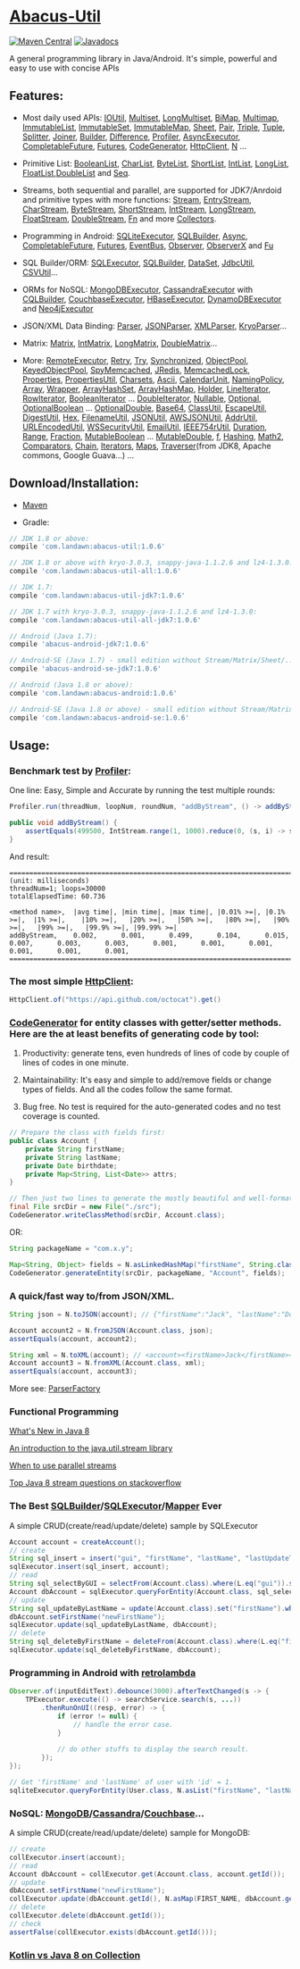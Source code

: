 # [Abacus-Util](http://www.landawn.com)

[![Maven Central](https://img.shields.io/maven-central/v/com.landawn/abacus-util.svg)](https://maven-badges.herokuapp.com/maven-central/com.landawn/abacus-util/)
[![Javadocs](https://www.javadoc.io/badge/com.landawn/abacus-util-all.svg)](https://www.javadoc.io/doc/com.landawn/abacus-util-all)

A general programming library in Java/Android. It's simple, powerful and easy to use with concise APIs

## Features:

* Most daily used APIs: [IOUtil][], [Multiset][], [LongMultiset][], [BiMap][], [Multimap][], [ImmutableList][], [ImmutableSet][], [ImmutableMap][], [Sheet][], [Pair][], [Triple][], [Tuple][], [Splitter][], [Joiner][], [Builder][], [Difference][], [Profiler][], [AsyncExecutor][], [CompletableFuture][], [Futures][], [CodeGenerator][], [HttpClient][], [N][] ...

* Primitive List: [BooleanList][], [CharList][], [ByteList][], [ShortList][], [IntList][], [LongList][], [FloatList][],[DoubleList][] and [Seq][].

* Streams, both sequential and parallel, are supported for JDK7/Anrdoid and primitive types with more functions: [Stream][], [EntryStream][], [CharStream][], [ByteStream][], [ShortStream][], [IntStream][], [LongStream][], [FloatStream][], [DoubleStream][], [Fn][] and more [Collectors][].

* Programming in Android: [SQLiteExecutor][], [SQLBuilder][], [Async][], [CompletableFuture][CompletableFuture_Android], [Futures][Futures_Android], [EventBus][], [Observer][], [ObserverX][] and [Fu][]

* SQL Builder/ORM: [SQLExecutor][], [SQLBuilder][], [DataSet][], [JdbcUtil][], [CSVUtil][]...

* ORMs for NoSQL: [MongoDBExecutor][], [CassandraExecutor][] with [CQLBuilder][], [CouchbaseExecutor][], [HBaseExecutor][], [DynamoDBExecutor][] and [Neo4jExecutor][]

* JSON/XML Data Binding: [Parser][], [JSONParser][], [XMLParser][], [KryoParser][]...

* Matrix: [Matrix][], [IntMatrix][], [LongMatrix][], [DoubleMatrix][]...

* More: [RemoteExecutor](https://static.javadoc.io/com.landawn/abacus-util-all/1.0.6/com/landawn/abacus/util/RemoteExecutor.html),
[Retry](https://static.javadoc.io/com.landawn/abacus-util-all/1.0.6/com/landawn/abacus/util/Retry.html),
[Try](https://static.javadoc.io/com.landawn/abacus-util-all/1.0.6/com/landawn/abacus/util/Try.html),
[Synchronized](https://static.javadoc.io/com.landawn/abacus-util-all/1.0.6/com/landawn/abacus/util/Synchronized.html),
[ObjectPool](https://static.javadoc.io/com.landawn/abacus-util-all/1.0.6/com/landawn/abacus/pool/ObjectPool.html),
[KeyedObjectPool](https://static.javadoc.io/com.landawn/abacus-util-all/1.0.6/com/landawn/abacus/pool/KeyedObjectPool.html),
[SpyMemcached](https://static.javadoc.io/com.landawn/abacus-util-all/1.0.6/com/landawn/abacus/cache/SpyMemcached.html),
[JRedis](https://static.javadoc.io/com.landawn/abacus-util-all/1.0.6/com/landawn/abacus/cache/JRedis.html),
[MemcachedLock](https://static.javadoc.io/com.landawn/abacus-util-all/1.0.6/com/landawn/abacus/util/MemcachedLock.html),
[Properties](https://static.javadoc.io/com.landawn/abacus-util-all/1.0.6/com/landawn/abacus/util/Properties.html),
[PropertiesUtil](https://static.javadoc.io/com.landawn/abacus-util-all/1.0.6/com/landawn/abacus/util/PropertiesUtil.html),
[Charsets](https://static.javadoc.io/com.landawn/abacus-util-all/1.0.6/com/landawn/abacus/util/Charsets.html),
[Ascii](https://static.javadoc.io/com.landawn/abacus-util-all/1.0.6/com/landawn/abacus/util/Ascii.html),
[CalendarUnit](https://static.javadoc.io/com.landawn/abacus-util-all/1.0.6/com/landawn/abacus/util/CalendarUnit.html),
[NamingPolicy](https://static.javadoc.io/com.landawn/abacus-util-all/1.0.6/com/landawn/abacus/util/NamingPolicy.html),
[Array](https://static.javadoc.io/com.landawn/abacus-util-all/1.0.6/com/landawn/abacus/util/Array.html),
[Wrapper](https://static.javadoc.io/com.landawn/abacus-util-all/1.0.6/com/landawn/abacus/util/Wrapper.html),
[ArrayHashSet](https://static.javadoc.io/com.landawn/abacus-util-all/1.0.6/com/landawn/abacus/util/ArrayHashSet.html),
[ArrayHashMap](https://static.javadoc.io/com.landawn/abacus-util-all/1.0.6/com/landawn/abacus/util/ArrayHashMap.html),
[Holder](https://static.javadoc.io/com.landawn/abacus-util-all/1.0.6/com/landawn/abacus/util/Holder.html),
[LineIterator](https://static.javadoc.io/com.landawn/abacus-util-all/1.0.6/com/landawn/abacus/util/LineIterator.html),
[RowIterator](https://static.javadoc.io/com.landawn/abacus-util-all/1.0.6/com/landawn/abacus/util/RowIterator.html),
[BooleanIterator](https://static.javadoc.io/com.landawn/abacus-util-all/1.0.6/com/landawn/abacus/util/BooleanIterator.html)
...
[DoubleIterator](https://static.javadoc.io/com.landawn/abacus-util-all/1.0.6/com/landawn/abacus/util/DoubleIterator.html),
[Nullable](https://static.javadoc.io/com.landawn/abacus-util-all/1.0.6/com/landawn/abacus/util/Nullable.html),
[Optional](https://static.javadoc.io/com.landawn/abacus-util-all/1.0.6/com/landawn/abacus/util/Optional.html),
[OptionalBoolean](https://static.javadoc.io/com.landawn/abacus-util-all/1.0.6/com/landawn/abacus/util/OptionalBoolean.html)
...
[OptionalDouble](https://static.javadoc.io/com.landawn/abacus-util-all/1.0.6/com/landawn/abacus/util/OptionalDouble.html),
[Base64](https://static.javadoc.io/com.landawn/abacus-util-all/1.0.6/com/landawn/abacus/util/Base64.html),
[ClassUtil](https://static.javadoc.io/com.landawn/abacus-util-all/1.0.6/com/landawn/abacus/util/ClassUtil.html),
[EscapeUtil](https://static.javadoc.io/com.landawn/abacus-util-all/1.0.6/com/landawn/abacus/util/EscapeUtil.html),
[DigestUtil](https://static.javadoc.io/com.landawn/abacus-util-all/1.0.6/com/landawn/abacus/util/DigestUtil.html),
[Hex](https://static.javadoc.io/com.landawn/abacus-util-all/1.0.6/com/landawn/abacus/util/Hex.html),
[FilenameUtil](https://static.javadoc.io/com.landawn/abacus-util-all/1.0.6/com/landawn/abacus/util/FilenameUtil.html),
[JSONUtil](https://static.javadoc.io/com.landawn/abacus-util-all/1.0.6/com/landawn/abacus/util/JSONUtil.html),
[AWSJSONUtil](https://static.javadoc.io/com.landawn/abacus-util-all/1.0.6/com/landawn/abacus/util/AWSJSONUtil.html),
[AddrUtil](https://static.javadoc.io/com.landawn/abacus-util-all/1.0.6/com/landawn/abacus/util/AddrUtil.html),
[URLEncodedUtil](https://static.javadoc.io/com.landawn/abacus-util-all/1.0.6/com/landawn/abacus/util/URLEncodedUtil.html),
[WSSecurityUtil](https://static.javadoc.io/com.landawn/abacus-util-all/1.0.6/com/landawn/abacus/util/WSSecurityUtil.html),
[EmailUtil](https://static.javadoc.io/com.landawn/abacus-util-all/1.0.6/com/landawn/abacus/util/EmailUtil.html),
[IEEE754rUtil](https://static.javadoc.io/com.landawn/abacus-util-all/1.0.6/com/landawn/abacus/util/IEEE754rUtil.html),
[Duration](https://static.javadoc.io/com.landawn/abacus-util-all/1.0.6/com/landawn/abacus/util/Duration.html),
[Range](https://static.javadoc.io/com.landawn/abacus-util-all/1.0.6/com/landawn/abacus/util/Range.html),
[Fraction](https://static.javadoc.io/com.landawn/abacus-util-all/1.0.6/com/landawn/abacus/util/Fraction.html),
[MutableBoolean](https://static.javadoc.io/com.landawn/abacus-util-all/1.0.6/com/landawn/abacus/util/MutableBoolean.html)
...
[MutableDouble](https://static.javadoc.io/com.landawn/abacus-util-all/1.0.6/com/landawn/abacus/util/MutableDouble.html),
[f](https://static.javadoc.io/com.landawn/abacus-util-all/1.0.6/com/landawn/abacus/util/f.html),
[Hashing](https://static.javadoc.io/com.landawn/abacus-util-all/1.0.6/com/landawn/abacus/hash/Hashing.html),
[Math2](https://static.javadoc.io/com.landawn/abacus-util-all/1.0.6/com/landawn/abacus/util/Math2.html),
[Comparators](https://static.javadoc.io/com.landawn/abacus-util-all/1.0.6/com/landawn/abacus/util/Comparators.html),
[Chain](https://static.javadoc.io/com.landawn/abacus-util-all/1.0.6/com/landawn/abacus/util/Chain.html),
[Iterators](https://static.javadoc.io/com.landawn/abacus-util-all/1.0.6/com/landawn/abacus/util/Iterators.html),
[Maps](https://static.javadoc.io/com.landawn/abacus-util-all/1.0.6/com/landawn/abacus/util/Maps.html),
[Traverser](https://static.javadoc.io/com.landawn/abacus-util-all/1.0.6/com/landawn/abacus/util/Traverser.html)(from JDK8, Apache commons, Google Guava...) ...


## Download/Installation:

* [Maven](http://search.maven.org/#search%7Cga%7C1%7Cg%3A%22com.landawn%22)

* Gradle:
```gradle
// JDK 1.8 or above:
compile 'com.landawn:abacus-util:1.0.6'

// JDK 1.8 or above with kryo-3.0.3, snappy-java-1.1.2.6 and lz4-1.3.0:
compile 'com.landawn:abacus-util-all:1.0.6'

// JDK 1.7:
compile 'com.landawn:abacus-util-jdk7:1.0.6'

// JDK 1.7 with kryo-3.0.3, snappy-java-1.1.2.6 and lz4-1.3.0:
compile 'com.landawn:abacus-util-all-jdk7:1.0.6'

// Android (Java 1.7):
compile 'abacus-android-jdk7:1.0.6'

// Android-SE (Java 1.7) - small edition without Stream/Matrix/Sheet/...:
compile 'abacus-android-se-jdk7:1.0.6'

// Android (Java 1.8 or above):
compile 'com.landawn:abacus-android:1.0.6'

// Android-SE (Java 1.8 or above) - small edition without Stream/Matrix/Sheet/...:
compile 'com.landawn:abacus-android-se:1.0.6'
```

## Usage:

### Benchmark test by [Profiler][]:

One line: Easy, Simple and Accurate by running the test multiple rounds:
```java
Profiler.run(threadNum, loopNum, roundNum, "addByStream", () -> addByStream()).printResult();

public void addByStream() {
    assertEquals(499500, IntStream.range(1, 1000).reduce(0, (s, i) -> s += i));
}

```
And result:
```
========================================================================================================================
(unit: milliseconds)
threadNum=1; loops=30000
totalElapsedTime: 60.736

<method name>,  |avg time|, |min time|, |max time|, |0.01% >=|, |0.1% >=|,  |1% >=|,    |10% >=|,   |20% >=|,   |50% >=|,   |80% >=|,   |90% >=|,   |99% >=|,   |99.9% >=|, |99.99% >=|
addByStream,    0.002,      0.001,      0.499,      0.104,      0.015,      0.007,      0.003,      0.003,      0.001,      0.001,      0.001,      0.001,      0.001,      0.001,      
========================================================================================================================
```
### The most simple [HttpClient][]:

```java
HttpClient.of("https://api.github.com/octocat").get()
```

### [CodeGenerator](https://static.javadoc.io/com.landawn/abacus-util-all/1.0.6/com/landawn/abacus/util/CodeGenerator.html) for entity classes with getter/setter methods. Here are the at least benefits of generating code by tool:

1. Productivity: generate tens, even hundreds of lines of code by couple of lines of codes in one minute.

2. Maintainability: It's easy and simple to add/remove fields or change types of fields. And all the codes follow the same format.

3. Bug free. No test is required for the auto-generated codes and no test coverage is counted. 

```java
// Prepare the class with fields first:
public class Account {
    private String firstName;
    private String lastName;
    private Date birthdate;
    private Map<String, List<Date>> attrs;
}

// Then just two lines to generate the mostly beautiful and well-formatted entity class:
final File srcDir = new File("./src");
CodeGenerator.writeClassMethod(srcDir, Account.class);
```
OR:

```java
String packageName = "com.x.y";

Map<String, Object> fields = N.asLinkedHashMap("firstName", String.class, "lastName", String.class, "birthdate", Date.class, "attrs", "Map<String, List<java.sql.Date>>");
CodeGenerator.generateEntity(srcDir, packageName, "Account", fields);
```

### A quick/fast way to/from JSON/XML.
```java
String json = N.toJSON(account); // {"firstName":"Jack", "lastName":"Do", "birthDate":1495815803177}

Account account2 = N.fromJSON(Account.class, json);
assertEquals(account, account2);

String xml = N.toXML(account); // <account><firstName>Jack</firstName><lastName>Do</lastName><birthDate>1495815803177</birthDate></account>
Account account3 = N.fromXML(Account.class, xml);
assertEquals(account, account3);
```

More see: [ParserFactory](https://static.javadoc.io/com.landawn/abacus-util-all/1.0.6/com/landawn/abacus/parser/ParserFactory.html)

### Functional Programming
[What's New in Java 8](https://leanpub.com/whatsnewinjava8/read)

[An introduction to the java.util.stream library](https://www.ibm.com/developerworks/library/j-java-streams-1-brian-goetz/index.html)

[When to use parallel streams](http://gee.cs.oswego.edu/dl/html/StreamParallelGuidance.html)

[Top Java 8 stream questions on stackoverflow](./Top_java_8_stream_questions_so.md.md)

### The Best [SQLBuilder][]/[SQLExecutor][]/[Mapper] Ever
A simple CRUD(create/read/update/delete) sample by SQLExecutor

```java
Account account = createAccount();
// create
String sql_insert = insert("gui", "firstName", "lastName", "lastUpdateTime").into(Account.class).sql();
sqlExecutor.insert(sql_insert, account);
// read
String sql_selectByGUI = selectFrom(Account.class).where(L.eq("gui")).sql();
Account dbAccount = sqlExecutor.queryForEntity(Account.class, sql_selectByGUI, account);
// update
String sql_updateByLastName = update(Account.class).set("firstName").where(L.eq("lastName")).sql();
dbAccount.setFirstName("newFirstName");
sqlExecutor.update(sql_updateByLastName, dbAccount);
// delete
String sql_deleteByFirstName = deleteFrom(Account.class).where(L.eq("firstName)).sql();
sqlExecutor.update(sql_deleteByFirstName, dbAccount);
```

### Programming in Android with [retrolambda](https://github.com/orfjackal/retrolambda)

```java
Observer.of(inputEditText).debounce(3000).afterTextChanged(s -> {
    TPExecutor.execute(() -> searchService.search(s, ...))
        .thenRunOnUI((resp, error) -> {
            if (error != null) {
                // handle the error case.
            }
            
            // do other stuffs to display the search result.            
        });
});

// Get 'firstName' and 'lastName' of user with 'id' = 1.             
sqliteExecutor.queryForEntity(User.class, N.asList("firstName", "lastName"), eq("id", 1));
```

### NoSQL: [MongoDB][MongoDBExecutor]/[Cassandra][CassandraExecutor]/[Couchbase][CouchbaseExecutor]...
A simple CRUD(create/read/update/delete) sample for MongoDB:
```java
// create
collExecutor.insert(account);
// read
Account dbAccount = collExecutor.get(Account.class, account.getId());
// update
dbAccount.setFirstName("newFirstName");
collExecutor.update(dbAccount.getId(), N.asMap(FIRST_NAME, dbAccount.getFirstName()));
// delete
collExecutor.delete(dbAccount.getId());
// check
assertFalse(collExecutor.exists(dbAccount.getId()));
```

### [Kotlin vs Java 8 on Collection](./Java_Kotlin.md)


[IOUtil]: https://static.javadoc.io/com.landawn/abacus-util-all/1.0.6/com/landawn/abacus/util/IOUtil.html
[Multiset]: https://static.javadoc.io/com.landawn/abacus-util-all/1.0.6/com/landawn/abacus/util/Multiset.html
[LongMultiset]: https://static.javadoc.io/com.landawn/abacus-util-all/1.0.6/com/landawn/abacus/util/LongMultiset.html
[BiMap]: https://static.javadoc.io/com.landawn/abacus-util-all/1.0.6/com/landawn/abacus/util/BiMap.html
[Multimap]: https://static.javadoc.io/com.landawn/abacus-util-all/1.0.6/com/landawn/abacus/util/Multimap.html
[ImmutableList]: https://static.javadoc.io/com.landawn/abacus-util-all/1.0.6/com/landawn/abacus/util/ImmutableList.html
[ImmutableSet]: https://static.javadoc.io/com.landawn/abacus-util-all/1.0.6/com/landawn/abacus/util/ImmutableSet.html
[ImmutableMap]: https://static.javadoc.io/com.landawn/abacus-util-all/1.0.6/com/landawn/abacus/util/ImmutableMap.html
[Sheet]: https://static.javadoc.io/com.landawn/abacus-util-all/1.0.6/com/landawn/abacus/util/Sheet.html
[Pair]: https://static.javadoc.io/com.landawn/abacus-util-all/1.0.6/com/landawn/abacus/util/Pair.html
[Triple]: https://static.javadoc.io/com.landawn/abacus-util-all/1.0.6/com/landawn/abacus/util/Triple.html
[Tuple]: https://static.javadoc.io/com.landawn/abacus-util-all/1.0.6/com/landawn/abacus/util/Tuple.html
[Splitter]: https://static.javadoc.io/com.landawn/abacus-util-all/1.0.6/com/landawn/abacus/util/Splitter.html
[Joiner]: https://static.javadoc.io/com.landawn/abacus-util-all/1.0.6/com/landawn/abacus/util/Joiner.html
[Builder]: https://static.javadoc.io/com.landawn/abacus-util-all/1.0.6/com/landawn/abacus/util/Builder.html
[Difference]: https://static.javadoc.io/com.landawn/abacus-util-all/1.0.6/com/landawn/abacus/util/Difference.html
[Profiler]: https://static.javadoc.io/com.landawn/abacus-util-all/1.0.6/com/landawn/abacus/util/Profiler.html
[AsyncExecutor]: https://static.javadoc.io/com.landawn/abacus-util-all/1.0.6/com/landawn/abacus/util/AsyncExecutor.html
[CompletableFuture]: https://static.javadoc.io/com.landawn/abacus-util-all/1.0.6/com/landawn/abacus/util/CompletableFuture.html
[Futures]: https://static.javadoc.io/com.landawn/abacus-util-all/1.0.6/com/landawn/abacus/util/Futures.html
[CodeGenerator]: https://static.javadoc.io/com.landawn/abacus-util-all/1.0.6/com/landawn/abacus/util/CodeGenerator.html
[HttpClient]: https://static.javadoc.io/com.landawn/abacus-util-all/1.0.6/com/landawn/abacus/http/HttpClient.html
[N]:https://static.javadoc.io/com.landawn/abacus-util-all/1.0.6/com/landawn/abacus/util/N.html

[BooleanList]: https://static.javadoc.io/com.landawn/abacus-util-all/1.0.6/com/landawn/abacus/util/BooleanList.html
[CharList]: https://static.javadoc.io/com.landawn/abacus-util-all/1.0.6/com/landawn/abacus/util/CharList.html
[ByteList]: https://static.javadoc.io/com.landawn/abacus-util-all/1.0.6/com/landawn/abacus/util/ByteList.html
[ShortList]: https://static.javadoc.io/com.landawn/abacus-util-all/1.0.6/com/landawn/abacus/util/ShortList.html
[IntList]: https://static.javadoc.io/com.landawn/abacus-util-all/1.0.6/com/landawn/abacus/util/IntList.html
[LongList]: https://static.javadoc.io/com.landawn/abacus-util-all/1.0.6/com/landawn/abacus/util/LongList.html
[FloatList]: https://static.javadoc.io/com.landawn/abacus-util-all/1.0.6/com/landawn/abacus/util/FloatList.html
[DoubleList]: https://static.javadoc.io/com.landawn/abacus-util-all/1.0.6/com/landawn/abacus/util/DoubleList.html
[Seq]: https://static.javadoc.io/com.landawn/abacus-util-all/1.0.6/com/landawn/abacus/util/Seq.html

[Stream]: https://static.javadoc.io/com.landawn/abacus-util-all/1.0.6/com/landawn/abacus/util/stream/Stream.html
[EntryStream]: https://static.javadoc.io/com.landawn/abacus-util-all/1.0.6/com/landawn/abacus/util/stream/EntryStream.html
[CharStream]: https://static.javadoc.io/com.landawn/abacus-util-all/1.0.6/com/landawn/abacus/util/stream/CharStream.html
[ByteStream]: https://static.javadoc.io/com.landawn/abacus-util-all/1.0.6/com/landawn/abacus/util/stream/ByteStream.html
[ShortStream]: https://static.javadoc.io/com.landawn/abacus-util-all/1.0.6/com/landawn/abacus/util/stream/ShortStream.html
[IntStream]: https://static.javadoc.io/com.landawn/abacus-util-all/1.0.6/com/landawn/abacus/util/stream/IntStream.html
[LongStream]: https://static.javadoc.io/com.landawn/abacus-util-all/1.0.6/com/landawn/abacus/util/stream/LongStream.html
[FloatStream]: https://static.javadoc.io/com.landawn/abacus-util-all/1.0.6/com/landawn/abacus/util/stream/FloatStream.html
[DoubleStream]: https://static.javadoc.io/com.landawn/abacus-util-all/1.0.6/com/landawn/abacus/util/stream/DoubleStream.html
[Fn]: https://static.javadoc.io/com.landawn/abacus-util-all/1.0.6/com/landawn/abacus/util/Fn.html
[Collectors]: https://static.javadoc.io/com.landawn/abacus-util-all/1.0.6/com/landawn/abacus/util/stream/Collectors.html

[SQLiteExecutor]: https://static.javadoc.io/com.landawn/abacus-util-all/1.0.6/com/landawn/abacus/android/util/SQLiteExecutor.html
[SQLBuilder]: https://static.javadoc.io/com.landawn/abacus-util-all/1.0.6/com/landawn/abacus/util/SQLBuilder.html
[Async]: https://static.javadoc.io/com.landawn/abacus-util-all/1.0.6/com/landawn/abacus/android/util/Async.html
[CompletableFuture_Android]: https://static.javadoc.io/com.landawn/abacus-util-all/1.0.6/com/landawn/abacus/android/util/CompletableFuture.html
[Futures_Android]: https://static.javadoc.io/com.landawn/abacus-util-all/1.0.6/com/landawn/abacus/android/util/Futures.html
[EventBus]: https://static.javadoc.io/com.landawn/abacus-util-all/1.0.6/com/landawn/abacus/eventBus/EventBus.html
[Observer]: https://static.javadoc.io/com.landawn/abacus-util-all/1.0.6/com/landawn/abacus/android/util/Observer.html
[ObserverX]: https://static.javadoc.io/com.landawn/abacus-util-all/1.0.6/com/landawn/abacus/android/util/ObserverX.html
[Fu]: https://static.javadoc.io/com.landawn/abacus-util-all/1.0.6/com/landawn/abacus/android/util/Fu.html

[SQLExecutor]: https://static.javadoc.io/com.landawn/abacus-util-all/1.0.6/com/landawn/abacus/util/SQLExecutor.html
[Mapper]: https://static.javadoc.io/com.landawn/abacus-util-all/1.0.6/com/landawn/abacus/util/SQLExecutor.Mapper.html
[SQLBuilder]: https://static.javadoc.io/com.landawn/abacus-util-all/1.0.6/com/landawn/abacus/util/SQLBuilder.html
[DataSet]: https://static.javadoc.io/com.landawn/abacus-util-all/1.0.6/com/landawn/abacus/DataSet.html
[JdbcUtil]: https://static.javadoc.io/com.landawn/abacus-util-all/1.0.6/com/landawn/abacus/util/JdbcUtil.html
[CSVUtil]: https://static.javadoc.io/com.landawn/abacus-util-all/1.0.6/com/landawn/abacus/util/CSVUtil.html

[MongoDBExecutor]: https://static.javadoc.io/com.landawn/abacus-util-all/1.0.6/com/landawn/abacus/util/MongoDBExecutor.html
[CassandraExecutor]: https://static.javadoc.io/com.landawn/abacus-util-all/1.0.6/com/landawn/abacus/util/CassandraExecutor.html
[CQLBuilder]: https://static.javadoc.io/com.landawn/abacus-util-all/1.0.6/com/landawn/abacus/util/CQLBuilder.html
[CouchbaseExecutor]: https://static.javadoc.io/com.landawn/abacus-util-all/1.0.6/com/landawn/abacus/util/CouchbaseExecutor.html
[HBaseExecutor]: https://static.javadoc.io/com.landawn/abacus-util-all/1.0.6/com/landawn/abacus/util/HBaseExecutor.html
[DynamoDBExecutor]: https://static.javadoc.io/com.landawn/abacus-util-all/1.0.6/com/landawn/abacus/util/DynamoDBExecutor.html
[Neo4jExecutor]: https://static.javadoc.io/com.landawn/abacus-util-all/1.0.6/com/landawn/abacus/util/Neo4jExecutor.html

[Parser]: https://static.javadoc.io/com.landawn/abacus-util-all/1.0.6/com/landawn/abacus/parser/Parser.html
[JSONParser]: https://static.javadoc.io/com.landawn/abacus-util-all/1.0.6/com/landawn/abacus/parser/JSONParser.html
[XMLParser]: https://static.javadoc.io/com.landawn/abacus-util-all/1.0.6/com/landawn/abacus/parser/XMLParser.html
[KryoParser]: https://static.javadoc.io/com.landawn/abacus-util-all/1.0.6/com/landawn/abacus/parser/KryoParser.html

[Matrix]: https://static.javadoc.io/com.landawn/abacus-util-all/1.0.6/com/landawn/abacus/util/Matrix.html
[IntMatrix]: https://static.javadoc.io/com.landawn/abacus-util-all/1.0.6/com/landawn/abacus/util/IntMatrix.html
[LongMatrix]: https://static.javadoc.io/com.landawn/abacus-util-all/1.0.6/com/landawn/abacus/util/LongMatrix.html
[DoubleMatrix]: https://static.javadoc.io/com.landawn/abacus-util-all/1.0.6/com/landawn/abacus/util/DoubleMatrix.html
